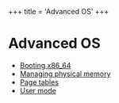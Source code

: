 +++
title = 'Advanced OS'
+++

# Advanced OS

- [Booting x86_64](booting-x86-64)
- [Managing physical memory](managing-physical-memory)
- [Page tables](page-tables)
- [User mode](user-mode)
